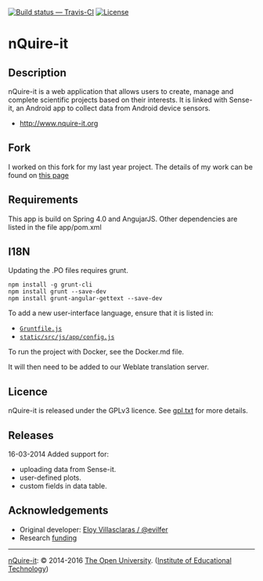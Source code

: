 
[![Build status — Travis-CI][travis-icon]][travis] [![License][gpl-icon]][gpl.txt]


# nQuire-it

Description
-----------

nQuire-it is a web application that allows users to create, manage and complete
scientific projects based on their interests. It is linked with Sense-it, an Android
app to collect data from Android device sensors.

* <http://www.nquire-it.org>


Fork
----

I worked on this fork for my last year project. The details of my work can be found on [this page](Docker.md) 


Requirements
------------

This app is build on Spring 4.0 and AngujarJS.
Other dependencies are listed in the file app/pom.xml

I18N
----

Updating the .PO files requires grunt.

```
npm install -g grunt-cli
npm install grunt --save-dev
npm install grunt-angular-gettext --save-dev
```

To add a new user-interface language, ensure that it is listed in:

* [`Gruntfile.js`][]
* [`static/src/js/app/config.js`][]

To run the project with Docker, see the Docker.md file.


It will then need to be added to our Weblate translation server.

Licence
-------

nQuire-it is released under the GPLv3 licence. See [gpl.txt][] for more details.

Releases
--------

16-03-2014
Added support for:
 - uploading data from Sense-it.
 - user-defined plots.
 - custom fields in data table.


## Acknowledgements

* Original developer: [Eloy Villasclaras / @evilfer][eloy]
* Research [funding][]


---
[nQuire-it][]: © 2014-2016 [The Open University][ou]. ([Institute of Educational Technology][iet])


[`Gruntfile.js`]: https://github.com/IET-OU/nquire-web-source/blob/greek/Gruntfile.js#L55-L59
[`static/src/js/app/config.js`]: https://github.com/IET-OU/nquire-web-source/blob/greek/static/src/js/app/config.js.DIST.html#L25-L49
[nQuire-it]: https://github.com/IET-OU/nquire-web-source
[eloy]: https://github.com/evilfer
[iet]: http://iet.open.ac.uk/
[ou]: http://www.open.ac.uk/
[funding]: http://www.nquire-it.org/#/about "Research funding: Nominet Trust"
[gpl]: https://gnu.org/licenses/gpl.html
[gpl.txt]: https://github.com/IET-OU/nquire-web-source/blob/master/gpl.txt
    "GNU General Public License 3.0 onwards [GPL-3.0+]"
[gpl-icon]: https://img.shields.io/badge/license-GLP--3.0%2B-blue.svg
[travis]:  https://travis-ci.org/IET-OU/nquire-web-source
[travis-icon]: https://api.travis-ci.org/IET-OU/nquire-web-source.svg
    "Build status – Travis-CI (Node/Npm + Java/Maven)"

[End]: //end.
